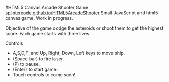 #HTML5 Canvas Arcade Shooter Game
[splintercode.github.io/HTML5ArcadeShooter](http://splintercode.github.io/HTML5ArcadeShooter/)
Small JavaScript and html5 canvas game. Work in progress.

Objective of the game dodge the asteroids or shoot them to get the highest score. Each game starts with three lives.

Controls
- A,S,D,F, and Up, Right, Down, Left keys to move ship.
- (Space bar) to fire laser.
- (P) to pause.
- (Enter) to start game.
- Touch controls to come soon!
